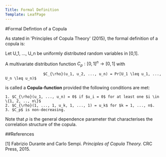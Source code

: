 ```yaml
---
Title: Formal Definition
Template: LeafPage
---
```


#Formal Defintion of a Copula

As stated in 'Principles of Copula Theory' (2015), the formal definition of a copula is:

Let U_1, ..., U_n be uniformly distributed random variables in [0,1]. 
	
A multivariate distribution function $C_{\rho}: [0,1]^n \rightarrow [0,1]$ with

	                 $C_{\rho}(u_1, u_2, ..., u_n) = Pr[U_1 \leq u_1, ..., U_n \leq u_n)$
                    
is called a **Copula-function** provided the following conditions are met:

	1. $C_{\rho}(u_1, ..., u_n) = 0$ if $u_i = 0$ for at least one $i \in \{1, 2, .., n\}$
	2. $C_{\rho}(1, ..., 1, u_k, 1, ..., 1) = u_k$ for $k = 1, ..., n$.
	3. $C_p$ is non-decreasing. 
	
Note that $\rho$ is the general dependence parameter that characterises the correlation structure of the copula. 

##References 

[1] Fabrizio Durante and Carlo Sempi. *Principles of Copula Theory.* CRC Press, 2015.
